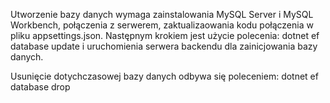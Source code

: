 Utworzenie bazy danych wymaga zainstalowania MySQL Server i MySQL Workbench, połączenia z serwerem, zaktualizaowania kodu połączenia w pliku appsettings.json.
Następnym krokiem jest użycie polecenia: 
dotnet ef database update
i uruchomienia serwera backendu dla zainicjowania bazy danych.

Usunięcie dotychczasowej bazy danych odbywa się poleceniem:
dotnet ef database drop